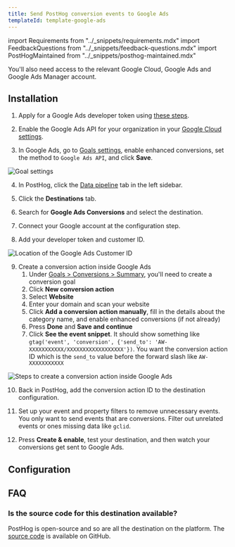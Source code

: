 ```yaml
---
title: Send PostHog conversion events to Google Ads
templateId: template-google-ads
---
```


import Requirements from "../_snippets/requirements.mdx"
import FeedbackQuestions from "../_snippets/feedback-questions.mdx"
import PostHogMaintained from "../_snippets/posthog-maintained.mdx"

<Requirements />

You'll also need access to the relevant Google Cloud, Google Ads and Google Ads Manager account.

## Installation

1. Apply for a Google Ads developer token using [these steps](https://developers.google.com/google-ads/api/docs/get-started/dev-token).

2. Enable the Google Ads API for your organization in your [Google Cloud settings](https://console.cloud.google.com/marketplace/product/google/googleads.googleapis.com).

3. In Google Ads, go to [Goals settings](https://ads.google.com/aw/conversions/customersettings), enable enhanced conversions, set the method to `Google Ads API`, and click **Save**.

![Goal settings](https://res.cloudinary.com/dmukukwp6/image/upload/Clean_Shot_2024_11_01_at_13_38_50_d9c811bebd.png)

4. In PostHog, click the [Data pipeline](https://us.posthog.com/pipeline/overview) tab in the left sidebar.

5. Click the **Destinations** tab.

6. Search for **Google Ads Conversions** and select the destination.

7. Connect your Google account at the configuration step.

8. Add your developer token and customer ID.

![Location of the Google Ads Customer ID](https://res.cloudinary.com/dmukukwp6/image/upload/2024_10_31_at_15_15_51_a7a003008c.png)

9. Create a conversion action inside Google Ads
   1. Under [Goals > Conversions > Summary](https://ads.google.com/aw/conversions), you'll need to create a conversion goal
   2. Click **New conversion action**
   3. Select **Website**
   4. Enter your domain and scan your website
   5. Click **Add a conversion action manually**, fill in the details about the category name, and enable enhanced conversions (if not already)
   6. Press **Done** and **Save and continue**
   7. Click **See the event snippet**. It should show something like `gtag('event', 'conversion', {'send_to': 'AW-XXXXXXXXXXX/XXXXXXXXXXXXXXXXXX'})`. You want the conversion action ID which is the `send_to` value before the forward slash like `AW-XXXXXXXXXXX`

![Steps to create a conversion action inside Google Ads](https://res.cloudinary.com/dmukukwp6/image/upload/2024_10_30_at_15_04_47_772e736817.gif)

10. Back in PostHog, add the conversion action ID to the destination configuration.

11. Set up your event and property filters to remove unnecessary events. You only want to send events that are conversions. Filter out unrelated events or ones missing data like `gclid`.

12. Press **Create & enable**, test your destination, and then watch your conversions get sent to Google Ads.

<HideOnCDPIndex>

## Configuration

<TemplateParameters />

## FAQ

### Is the source code for this destination available?

PostHog is open-source and so are all the destination on the platform. The [source code](https://github.com/PostHog/posthog/blob/master/posthog/cdp/templates/google_ads/template_google_ads.py) is available on GitHub.

<PostHogMaintained />

<FeedbackQuestions />

</HideOnCDPIndex>
